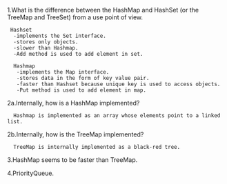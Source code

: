 
1.What is the difference between the HashMap and HashSet (or the TreeMap and TreeSet) from a use point of view.

     Hashset
      -implements the Set interface.
      -stores only objects.
      -slower than Hashmap.
      -Add method is used to add element in set.

      Hashmap
       -implements the Map interface.
       -stores data in the form of key value pair.
       -faster than Hashset because unique key is used to access objects.
       -Put method is used to add element in map.

2a.Internally, how is a HashMap implemented?

      Hashmap is implemented as an array whose elements point to a linked list.

2b.Internally, how is the TreeMap implemented?
	    	    
      TreeMap is internally implemented as a black-red tree.

3.HashMap seems to be faster than TreeMap.

4.PriorityQueue.